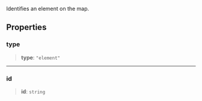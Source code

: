 Identifies an element on the map.

## Properties

### type

> **type**: `"element"`

***

### id

> **id**: `string`
